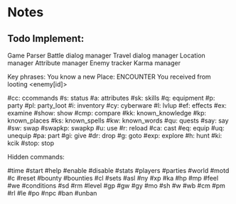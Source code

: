 # Notes

## Todo Implement:
Game Parser
Battle dialog manager
Travel dialog manager
Location manager
Attribute manager
Enemy tracker
Karma manager


Key phrases:
You know a new Place: <place>
ENCOUNTER
You received <item> from looting <enemy[id]>


#cc: ccommands
#s: status
#a: attributes
#sk: skills
#q: equipment
#p: party
#pl: party_loot
#i: inventory
#cy: cyberware
#l: lvlup
#ef: effects
#ex: examine
#show: show
#cmp: compare
#kk: known_knowledge
#kp: known_places
#ks: known_spells
#kw: known_words
#qu: quests
#say: say
#sw: swap
#swapkp: swapkp
#u: use
#r: reload
#ca: cast
#eq: equip
#uq: unequip
#pa: part
#gi: give
#dr: drop
#g: goto
#exp: explore
#h: hunt
#ki: kcik
#stop: stop

Hidden commands: 

#time
#start
#help
#enable
#disable
#stats
#players
#parties
#world
#motd
#c
#reset
#bounty
#bounties
#cl
#sets
#asl
#ny
#xp
#ka
#hp
#mp
#feel
#we
#conditions
#sd
#rm
#level
#gp
#gw
#gy
#mo
#sh
#w
#wb
#cm
#pm
#rl
#le
#po
#npc
#ban
#unban